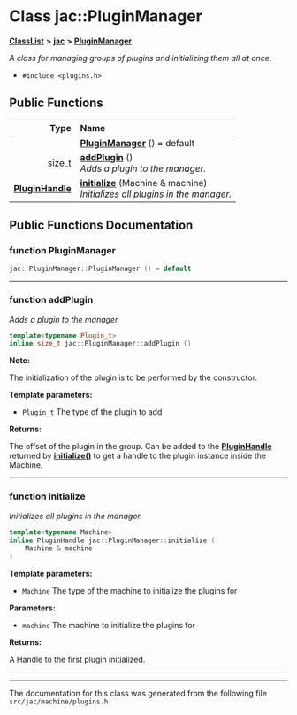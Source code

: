 

# Class jac::PluginManager



[**ClassList**](annotated.md) **>** [**jac**](namespacejac.md) **>** [**PluginManager**](classjac_1_1PluginManager.md)



_A class for managing groups of plugins and initializing them all at once._ 

* `#include <plugins.h>`





































## Public Functions

| Type | Name |
| ---: | :--- |
|   | [**PluginManager**](#function-pluginmanager) () = default<br> |
|  size\_t | [**addPlugin**](#function-addplugin) () <br>_Adds a plugin to the manager._  |
|  [**PluginHandle**](classjac_1_1PluginHandle.md) | [**initialize**](#function-initialize) (Machine & machine) <br>_Initializes all plugins in the manager._  |




























## Public Functions Documentation




### function PluginManager 

```C++
jac::PluginManager::PluginManager () = default
```




<hr>



### function addPlugin 

_Adds a plugin to the manager._ 
```C++
template<typename Plugin_t>
inline size_t jac::PluginManager::addPlugin () 
```





**Note:**

The initialization of the plugin is to be performed by the constructor. 




**Template parameters:**


* `Plugin_t` The type of the plugin to add 



**Returns:**

The offset of the plugin in the group. Can be added to the [**PluginHandle**](classjac_1_1PluginHandle.md) returned by [**initialize()**](classjac_1_1PluginManager.md#function-initialize) to get a handle to the plugin instance inside the Machine. 





        

<hr>



### function initialize 

_Initializes all plugins in the manager._ 
```C++
template<typename Machine>
inline PluginHandle jac::PluginManager::initialize (
    Machine & machine
) 
```





**Template parameters:**


* `Machine` The type of the machine to initialize the plugins for 



**Parameters:**


* `machine` The machine to initialize the plugins for 



**Returns:**

A Handle to the first plugin initialized. 





        

<hr>

------------------------------
The documentation for this class was generated from the following file `src/jac/machine/plugins.h`

